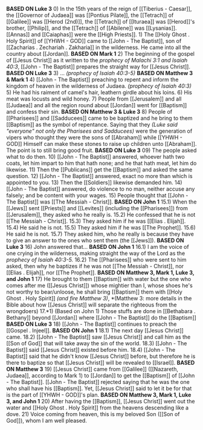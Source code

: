 
**BASED ON Luke 3**
	0) In the 15th years of the reign of [[Tiberius - Caesar]], the [[Governor of Judaea]] was [[Pontius Pilate]], the [[Tetrach]] of [[Galilee]] was [[Herod (2nd)]], the [[Tetrach]] of [[Ituraea]] was [[Herod]]'s brother, [[Philip]], and the [[Tetrach]] of [[Abilene]] was [[Lysanias]]. [[Annas]] and [[Caiaphas]] were the [[High Priests]].
	1) The [[Holy Ghost . Holy Spirit]] of [[YHWH - GOD]] came to [[John - The Baptist]], son of [[Zacharias . Zechariah . Zakharia]] in the wilderness. He came into all the country about [[Jordan]].
**BASED ON Mark 1**
    2) The beginning of the gospel of [[Jesus Christ]] as it written to the *prophecy of Malachi 3:1 and Isaiah 40:3*, [[John - The Baptist]] prepares the straight way for [[Jesus Christ]].
**BASED ON Luke 3**
    3) ... *(prophecy of Isaiah 40:3-5)*
**BASED ON Matthew 3 & Mark 1**
    4) [[John - The Baptist]] preaching to repent and inform the kingdom of heaven in the wilderness of Judaea. *(prophecy of Isaiah 40:3)*
	5) He had his raiment of camel's hair, leathern girdle about his loins.
	6) His meat was locusts and wild honey.
	7) People from [[Jerusalem]] and all [[Judaea]] and all the region round about [[Jordan]] went for [[Baptism]] and confess their sin.
**BASED ON Matthew 3 & Luke 3**
	8) People of [[Pharisees]] and [[Sadducees]] came to be baptized and he bring to them [[Baptism]] as the symbol of repentance. Saying that they *(Luke said "everyone" not only the Pharisees and Sadducees)* were the generation of vipers who thought they were the sons of [[Abraham]] while [[YHWH - GOD]] Himself can make these stones to raise up children unto [[Abraham]]. The point is to still bring good fruit.
**BASED ON Luke 3**
	09) The people asked what to do then.
	10) [[John - The Baptist]] answered, whoever hath two coats, let him impart to him that hath none; and he that hath meat, let him do likewise.
	11) Then the [[Publicans]] get the [[Baptism]] and asked the same question.
	12) [[John - The Baptist]] answered, exact no more than which is appointed to you.
	13) Then the [[Soldiers]] likewise demanded him.
	14) [[John - The Baptist]] answered, do violence to no man, neither accuse any falsely; and be content with your wages.
	15) People thought that [[John - The Baptist]] was [[The Messiah - Christ]].
**BASED ON John 1**
	15.1) When the [[Jews]] sent [[Priests]] and [[Levites]] (including the [[Pharisees]]) from [[Jerusalem]], they asked who he really is.
	15.2) He confessed that he is not [[The Messiah - Christ]].
	15.3) They asked him if he was [[Elias . Elijah]].
	15.4) He said he is not.
	15.5) They asked him if he was [[The Prophet]].
	15.6) He said he is not.
	15.7) They asked him, who he really is because they have to give an answer to the ones who sent them (the [[Jews]]).
**BASED ON Luke 3**
	16) John answered that...
**BASED ON John 1**
	16.1) I am the voice of one crying in the wilderness, making straight the way of the Lord as the *prophecy of Isaiah 40:3-5.*
	16.2) The [[Pharisees]] who were sent to him asked, then why he baptizes if he was not [[The Messiah - Christ]], nor [[Elias . Elijah]], nor [[The Prophet]]. 
**BASED ON Matthew 3, Mark 1, Luke 3, and John 1**
    17) He brought to them [[Baptism]] with water but the one who comes after me ([[Jesus Christ]]) whose mightier than I, whose shoes he's not worthy to bear/unloose, he shall bring [[Baptism]] them with [[Holy Ghost . Holy Spirit]] *(and fire Matthew 3)*, *(Matthew 3: more details in the Bible about how [[Jesus Christ]] will separate the righteous from the wrongdoers)
    17.*1)  (Based on John 1) Those stuffs are done in [[Bethabara . Bethany]] beyond [[Jordan]] where [[John - The Baptist]] do the [[Baptism]]
**BASED ON Luke 3**
	18) [[John - The Baptist]] continues to preach the [[Gospel . Injeel]].
**BASED ON John 1**
	18.1) The next day [[Jesus Christ]] came.
	18.2) [[John - The Baptist]] saw [[Jesus Christ]] and call him as the [[Son of God]] that will take away the sin of the world.
	18.3) [[John - The Baptist]] said [[Jesus Christ]] existed before him. 
	18.4) [[John - The Baptist]] said that he didn't know [[Jesus Christ]] before, but therefore he is there to baptize so that [[Jesus Christ]] will be revealed to [[Israel]].
**BASED ON Matthew 3**
    19) [[Jesus Christ]] came from [[Galilee]] ([[Nazareth, Judaea]], according to Mark 1) to [[Jordan]] to get the [[Baptism]] of [[John - The Baptist]]. [[John - The Baptist]] rejected saying that he was the one who shall have his [[Baptism]]. Yet, [[Jesus Christ]] said to let it be for that is the part of [[YHWH - GOD]]'s plan.
**BASED ON Matthew 3, Mark 1, Luke 3, and John 1**
    20) After having the [[Baptism]], [[Jesus Christ]] went out the water and [[Holy Ghost . Holy Spirit]] from the heavens descending like a dove.
    21) Voice coming from heaven, this is my beloved Son ([[Son of God]]), whom I am well pleased.